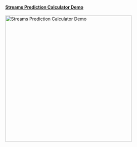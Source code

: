 #### [Streams Prediction Calculator Demo](https://youtu.be/171_75nwfGY) 
<a href="https://youtu.be/171_75nwfGY" target="_blank">
  <img src="https://img.youtube.com/vi/171_75nwfGY/0.jpg" alt="Streams Prediction Calculator Demo" width="400">
</a>
